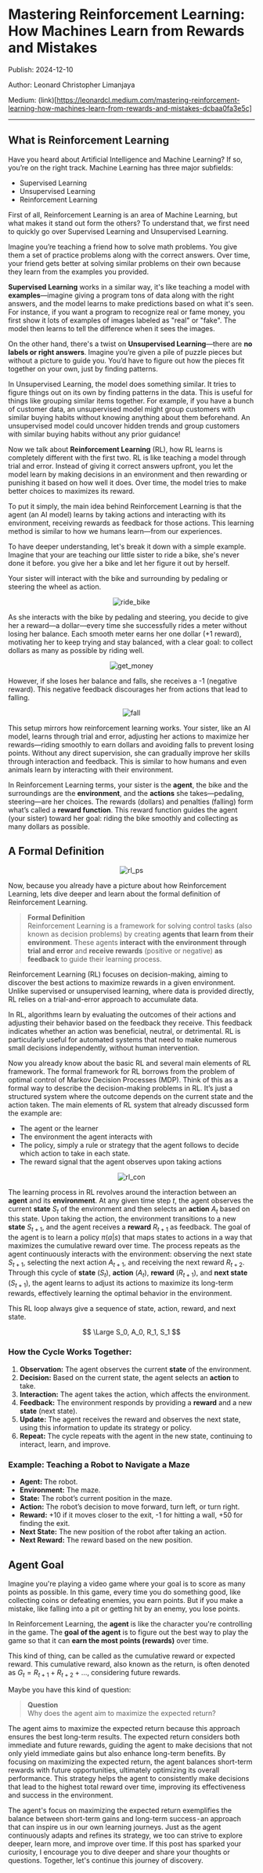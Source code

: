 # Mastering Reinforcement Learning: How Machines Learn from Rewards and Mistakes

Publish: 2024-12-10

Author: Leonard Christopher Limanjaya

Medium: (link)[https://leonardcl.medium.com/mastering-reinforcement-learning-how-machines-learn-from-rewards-and-mistakes-dcbaa0fa3e5c]

---
## What is Reinforcement Learning
Have you heard about Artificial Intelligence and Machine Learning? If so, you’re on the right track. Machine Learning has three major subfields:
- Supervised Learning
- Unsupervised Learning
- Reinforcement Learning

First of all, Reinforcement Learning is an area of Machine Learning, but what makes it stand out form the others? To understand that, we first need to quickly go over Supervised Learning and Unsupervised Learning. 

Imagine you’re teaching a friend how to solve math problems. You give them a set of practice problems along with the correct answers. Over time, your friend gets better at solving similar problems on their own because they learn from the examples you provided.

**Supervised Learning** works in a similar way, it's like teaching a model with **examples**—imagine giving a program tons of data along with the right answers, and the model learns to make predictions based on what it's seen. For instance, if you want a program to recognize real or fame money, you first show it lots of examples of images labeled as "real" or "fake". The model then learns to tell the difference when it sees the images. 

On the other hand, there's a twist on **Unsupervised Learning**—there are **no labels or right answers**. Imagine you’re given a pile of puzzle pieces but without a picture to guide you. You’d have to figure out how the pieces fit together on your own, just by finding patterns.

In Unsupervised Learning, the model does something similar. It tries to figure things out on its own by finding patterns in the data. This is useful for things like grouping similar items together. For example, if you have a bunch of customer data, an unsupervised model might group customers with similar buying habits without knowing anything about them beforehand. An unsupervised model could uncover hidden trends and group customers with similar buying habits without any prior guidance!

Now we talk about **Reinforcement Learning** (RL), how RL learns is completely different with the first two. RL is like teaching a model through trial and error. Instead of giving it correct answers upfront, you let the model learn by making decisions in an environment and then rewarding or punishing it based on how well it does. Over time, the model tries to make better choices to maximizes its reward. 

To put it simply, the main idea behind Reinforcement Learning is that the agent (an AI model) learns by taking actions and interacting with its environment, receiving rewards as feedback for those actions. This learning method is similar to how we humans learn—from our experiences.

To have deeper understanding, let's break it down with a simple example. Imagine that your are teaching our little sister to ride a bike, she's never done it before. you give her a bike and let her figure it out by herself. 

Your sister will interact with the bike and surrounding by pedaling or steering the wheel as action. 

<center><img class="h-48 w-96" src="/1-rl-fundamental/ride_bike.png" alt="ride_bike"></center>

As she interacts with the bike by pedaling and steering, you decide to give her a reward—a dollar—every time she successfully rides a meter without losing her balance. Each smooth meter earns her one dollar (+1 reward), motivating her to keep trying and stay balanced, with a clear goal: to collect dollars as many as possible by riding well.

<center><img src="/1-rl-fundamental/get_money.png" alt="get_money"></center>

However, if she loses her balance and falls, she receives a -1 (negative reward). This negative feedback discourages her from actions that lead to falling.

<center><img src="/1-rl-fundamental/fall.png" alt="fall"></center>


This setup mirrors how reinforcement learning works. Your sister, like an AI model, learns through trial and error, adjusting her actions to maximize her rewards—riding smoothly to earn dollars and avoiding falls to prevent losing points. Without any direct supervision, she can gradually improve her skills through interaction and feedback. This is similar to how humans and even animals learn by interacting with their environment.

In Reinforcement Learning terms, your sister is the **agent**, the bike and the surroundings are the **environment**, and the **actions** she takes—pedaling, steering—are her choices. The rewards (dollars) and penalties (falling) form what’s called a **reward function**. This reward function guides the agent (your sister) toward her goal: riding the bike smoothly and collecting as many dollars as possible.

## A Formal Definition

<center><img src="/1-rl-fundamental/rl_ps.png" alt="rl_ps"></center>

Now, because you already have a picture about how Reinforcement Learning, lets dive deeper and learn about the formal definition of Reinforcement Learning.

> <b>Formal Definition</b> </br>
> Reinforcement Learning is a framework for solving control tasks (also known as decision problems) by creating **agents that learn from their environment**. These agents **interact with the environment through trial and error** and **receive rewards** (positive or negative) **as feedback** to guide their learning process.

Reinforcement Learning (RL) focuses on decision-making, aiming to discover the best actions to maximize rewards in a given environment. Unlike supervised or unsupervised learning, where data is provided directly, RL relies on a trial-and-error approach to accumulate data.

In RL, algorithms learn by evaluating the outcomes of their actions and adjusting their behavior based on the feedback they receive. This feedback indicates whether an action was beneficial, neutral, or detrimental. RL is particularly useful for automated systems that need to make numerous small decisions independently, without human intervention.

Now you already know about the basic RL and several main elements of RL framework. The formal framework for RL borrows from the problem of optimal control of Markov Decision Processes (MDP). Think of this as a formal way to describe the decision-making problems in RL. It’s just a structured system where the outcome depends on the current state and the action taken. The main elements of RL system that already discussed form the example are:
- The agent or the learner
- The environment the agent interacts with
- The policy, simply a rule or strategy that the agent follows to decide which action to take in each state.
- The reward signal that the agent observes upon taking actions


<center><img style="max-width:40em;" src="/1-rl-fundamental/rl_con.png" alt="rl_con"></center>

The learning process in RL revolves around the interaction between an **agent** and its **environment**. At any given time step $t$, the agent observes the current **state** $S_t$ of the environment and then selects an **action** $A_t$ based on this state. Upon taking the action, the environment transitions to a new **state** $S_{t+1}$, and the agent receives a **reward** $R_{t+1}$ as feedback. The goal of the agent is to learn a policy $\pi(a|s)$ that maps states to actions in a way that maximizes the cumulative reward over time. The process repeats as the agent continuously interacts with the environment: observing the next state $S_{t+1}$, selecting the next action $A_{t+1}$, and receiving the next reward $R_{t+2}$. Through this cycle of **state** ($S_t$), **action** ($A_t$), **reward** ($R_{t+1}$), and **next state** ($S_{t+1}$), the agent learns to adjust its actions to maximize its long-term rewards, effectively learning the optimal behavior in the environment.

This RL loop always give a sequence of state, action, reward, and next state.

$$
\Large
S_0, A_0, R_1, S_1
$$

### How the Cycle Works Together:

1. **Observation:** The agent observes the current **state** of the environment.
2. **Decision:** Based on the current state, the agent selects an **action** to take.
3. **Interaction:** The agent takes the action, which affects the environment.
4. **Feedback:** The environment responds by providing a **reward** and a new **state** (next state).
5. **Update:** The agent receives the reward and observes the next state, using this information to update its strategy or policy.
6. **Repeat:** The cycle repeats with the agent in the new state, continuing to interact, learn, and improve.

### Example: Teaching a Robot to Navigate a Maze
- **Agent:** The robot.
- **Environment:** The maze.
- **State:** The robot’s current position in the maze.
- **Action:** The robot’s decision to move forward, turn left, or turn right.
- **Reward:** +10 if it moves closer to the exit, -1 for hitting a wall, +50 for finding the exit.
- **Next State:** The new position of the robot after taking an action.
- **Next Reward:** The reward based on the new position.

## Agent Goal
Imagine you're playing a video game where your goal is to score as many points as possible. In this game, every time you do something good, like collecting coins or defeating enemies, you earn points. But if you make a mistake, like falling into a pit or getting hit by an enemy, you lose points.

In Reinforcement Learning, the **agent** is like the character you're controlling in the game. The **goal of the agent** is to figure out the best way to play the game so that it can **earn the most points (rewards)** over time.

This kind of thing, can be called as the cumulative reward or expected reward. This cumulative reward, also known as the return, is often denoted as $G_t = R_{t+1} + R_{t+2} + \dots$, considering future rewards.

Maybe you have this kind of question:

> <b>Question</b> </br>
> Why does the agent aim to maximize the expected return?

The agent aims to maximize the expected return because this approach ensures the best long-term results. The expected return considers both immediate and future rewards, guiding the agent to make decisions that not only yield immediate gains but also enhance long-term benefits. By focusing on maximizing the expected return, the agent balances short-term rewards with future opportunities, ultimately optimizing its overall performance. This strategy helps the agent to consistently make decisions that lead to the highest total reward over time, improving its effectiveness and success in the environment.

The agent's focus on maximizing the expected return exemplifies the balance between short-term gains and long-term success - an approach that can inspire us in our own learning journeys. Just as the agent continuously adapts and refines its strategy, we too can strive to explore deeper, learn more, and improve over time. If this post has sparked your curiosity, I encourage you to dive deeper and share your thoughts or questions. Together, let's continue this journey of discovery.